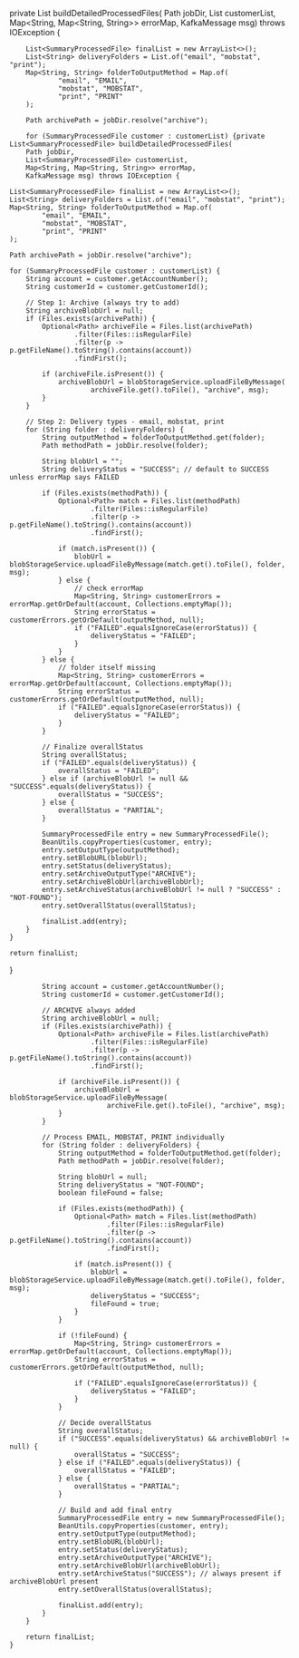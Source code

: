 private List<SummaryProcessedFile> buildDetailedProcessedFiles(
            Path jobDir,
            List<SummaryProcessedFile> customerList,
            Map<String, Map<String, String>> errorMap,
            KafkaMessage msg) throws IOException {

        List<SummaryProcessedFile> finalList = new ArrayList<>();
        List<String> deliveryFolders = List.of("email", "mobstat", "print");
        Map<String, String> folderToOutputMethod = Map.of(
                "email", "EMAIL",
                "mobstat", "MOBSTAT",
                "print", "PRINT"
        );

        Path archivePath = jobDir.resolve("archive");

        for (SummaryProcessedFile customer : customerList) {private List<SummaryProcessedFile> buildDetailedProcessedFiles(
        Path jobDir,
        List<SummaryProcessedFile> customerList,
        Map<String, Map<String, String>> errorMap,
        KafkaMessage msg) throws IOException {

    List<SummaryProcessedFile> finalList = new ArrayList<>();
    List<String> deliveryFolders = List.of("email", "mobstat", "print");
    Map<String, String> folderToOutputMethod = Map.of(
            "email", "EMAIL",
            "mobstat", "MOBSTAT",
            "print", "PRINT"
    );

    Path archivePath = jobDir.resolve("archive");

    for (SummaryProcessedFile customer : customerList) {
        String account = customer.getAccountNumber();
        String customerId = customer.getCustomerId();

        // Step 1: Archive (always try to add)
        String archiveBlobUrl = null;
        if (Files.exists(archivePath)) {
            Optional<Path> archiveFile = Files.list(archivePath)
                    .filter(Files::isRegularFile)
                    .filter(p -> p.getFileName().toString().contains(account))
                    .findFirst();

            if (archiveFile.isPresent()) {
                archiveBlobUrl = blobStorageService.uploadFileByMessage(
                        archiveFile.get().toFile(), "archive", msg);
            }
        }

        // Step 2: Delivery types - email, mobstat, print
        for (String folder : deliveryFolders) {
            String outputMethod = folderToOutputMethod.get(folder);
            Path methodPath = jobDir.resolve(folder);

            String blobUrl = "";
            String deliveryStatus = "SUCCESS"; // default to SUCCESS unless errorMap says FAILED

            if (Files.exists(methodPath)) {
                Optional<Path> match = Files.list(methodPath)
                        .filter(Files::isRegularFile)
                        .filter(p -> p.getFileName().toString().contains(account))
                        .findFirst();

                if (match.isPresent()) {
                    blobUrl = blobStorageService.uploadFileByMessage(match.get().toFile(), folder, msg);
                } else {
                    // check errorMap
                    Map<String, String> customerErrors = errorMap.getOrDefault(account, Collections.emptyMap());
                    String errorStatus = customerErrors.getOrDefault(outputMethod, null);
                    if ("FAILED".equalsIgnoreCase(errorStatus)) {
                        deliveryStatus = "FAILED";
                    }
                }
            } else {
                // folder itself missing
                Map<String, String> customerErrors = errorMap.getOrDefault(account, Collections.emptyMap());
                String errorStatus = customerErrors.getOrDefault(outputMethod, null);
                if ("FAILED".equalsIgnoreCase(errorStatus)) {
                    deliveryStatus = "FAILED";
                }
            }

            // Finalize overallStatus
            String overallStatus;
            if ("FAILED".equals(deliveryStatus)) {
                overallStatus = "FAILED";
            } else if (archiveBlobUrl != null && "SUCCESS".equals(deliveryStatus)) {
                overallStatus = "SUCCESS";
            } else {
                overallStatus = "PARTIAL";
            }

            SummaryProcessedFile entry = new SummaryProcessedFile();
            BeanUtils.copyProperties(customer, entry);
            entry.setOutputType(outputMethod);
            entry.setBlobURL(blobUrl);
            entry.setStatus(deliveryStatus);
            entry.setArchiveOutputType("ARCHIVE");
            entry.setArchiveBlobUrl(archiveBlobUrl);
            entry.setArchiveStatus(archiveBlobUrl != null ? "SUCCESS" : "NOT-FOUND");
            entry.setOverallStatus(overallStatus);

            finalList.add(entry);
        }
    }

    return finalList;
}

            String account = customer.getAccountNumber();
            String customerId = customer.getCustomerId();

            // ARCHIVE always added
            String archiveBlobUrl = null;
            if (Files.exists(archivePath)) {
                Optional<Path> archiveFile = Files.list(archivePath)
                        .filter(Files::isRegularFile)
                        .filter(p -> p.getFileName().toString().contains(account))
                        .findFirst();

                if (archiveFile.isPresent()) {
                    archiveBlobUrl = blobStorageService.uploadFileByMessage(
                            archiveFile.get().toFile(), "archive", msg);
                }
            }

            // Process EMAIL, MOBSTAT, PRINT individually
            for (String folder : deliveryFolders) {
                String outputMethod = folderToOutputMethod.get(folder);
                Path methodPath = jobDir.resolve(folder);

                String blobUrl = null;
                String deliveryStatus = "NOT-FOUND";
                boolean fileFound = false;

                if (Files.exists(methodPath)) {
                    Optional<Path> match = Files.list(methodPath)
                            .filter(Files::isRegularFile)
                            .filter(p -> p.getFileName().toString().contains(account))
                            .findFirst();

                    if (match.isPresent()) {
                        blobUrl = blobStorageService.uploadFileByMessage(match.get().toFile(), folder, msg);
                        deliveryStatus = "SUCCESS";
                        fileFound = true;
                    }
                }

                if (!fileFound) {
                    Map<String, String> customerErrors = errorMap.getOrDefault(account, Collections.emptyMap());
                    String errorStatus = customerErrors.getOrDefault(outputMethod, null);

                    if ("FAILED".equalsIgnoreCase(errorStatus)) {
                        deliveryStatus = "FAILED";
                    }
                }

                // Decide overallStatus
                String overallStatus;
                if ("SUCCESS".equals(deliveryStatus) && archiveBlobUrl != null) {
                    overallStatus = "SUCCESS";
                } else if ("FAILED".equals(deliveryStatus)) {
                    overallStatus = "FAILED";
                } else {
                    overallStatus = "PARTIAL";
                }

                // Build and add final entry
                SummaryProcessedFile entry = new SummaryProcessedFile();
                BeanUtils.copyProperties(customer, entry);
                entry.setOutputType(outputMethod);
                entry.setBlobURL(blobUrl);
                entry.setStatus(deliveryStatus);
                entry.setArchiveOutputType("ARCHIVE");
                entry.setArchiveBlobUrl(archiveBlobUrl);
                entry.setArchiveStatus("SUCCESS"); // always present if archiveBlobUrl present
                entry.setOverallStatus(overallStatus);

                finalList.add(entry);
            }
        }

        return finalList;
    }
